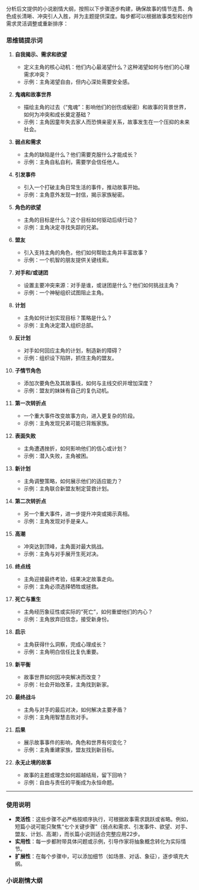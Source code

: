 分析后文提供的小说剧情大纲，按照以下步骤逐步构建，确保故事的情节连贯、角色成长清晰、冲突引人入胜，并为主题提供深度。每步都可以根据故事类型和创作需求灵活调整或重新排序：

### 思维链提示词

1. **自我揭示、需求和欲望**  
   - 定义主角的核心动机：他们内心最渴望什么？这种渴望如何与他们的心理需求冲突？  
   - 示例：主角渴望自由，但内心深处需要安全感。

2. **鬼魂和故事世界**  
   - 描绘主角的过去（“鬼魂”：影响他们的创伤或秘密）和故事的背景世界，如何为冲突和成长奠定基础？  
   - 示例：主角因童年失去家人而恐惧亲密关系，故事发生在一个压抑的未来社会。

3. **弱点和需求**  
   - 主角的缺陷是什么？他们需要克服什么才能成长？  
   - 示例：主角自私自利，需要学会信任他人。

4. **引发事件**  
   - 引入一个打破主角日常生活的事件，推动故事开始。  
   - 示例：主角意外发现一封信，揭示家族秘密。

5. **角色的欲望**  
   - 主角的目标是什么？这个目标如何驱动后续行动？  
   - 示例：主角决定寻找失踪的兄弟。

6. **盟友**  
   - 引入支持主角的角色，他们如何帮助主角并丰富故事？  
   - 示例：一个机智的朋友提供关键线索。

7. **对手和/或谜团**  
   - 设置主要冲突来源：对手是谁，或谜团是什么？他们如何挑战主角？  
   - 示例：一个神秘组织试图阻止主角。

8. **计划**  
   - 主角如何计划实现目标？策略是什么？  
   - 示例：主角决定潜入组织总部。

9. **反计划**  
   - 对手如何回应主角的计划，制造新的障碍？  
   - 示例：组织设下陷阱，抓住主角的盟友。

10. **子情节角色**  
    - 添加次要角色及其故事线，如何与主线交织并增加深度？  
    - 示例：盟友的妹妹有自己的复仇动机。

11. **第一次转折点**  
    - 一个重大事件改变故事方向，进入更复杂的阶段。  
    - 示例：主角发现兄弟可能已背叛家族。

12. **表面失败**  
    - 主角遭遇挫折，如何影响他们的信心或计划？  
    - 示例：潜入失败，主角被困。

13. **新计划**  
    - 主角调整策略，如何展示他们的适应能力？  
    - 示例：主角联合新盟友制定营救计划。

14. **第二次转折点**  
    - 另一个重大事件，进一步提升冲突或揭示真相。  
    - 示例：主角发现对手是亲人。

15. **高潮**  
    - 冲突达到顶峰，主角面对最大挑战。  
    - 示例：主角与对手展开生死对决。

16. **终点线**  
    - 主角迎接最终考验，结果决定故事走向。  
    - 示例：主角必须选择牺牲或拯救。

17. **死亡与重生**  
    - 主角经历象征性或实际的“死亡”，如何重塑他们的内心？  
    - 示例：主角放弃旧信念，接受新身份。

18. **启示**  
    - 主角获得什么洞察，完成心理成长？  
    - 示例：主角明白信任比复仇重要。

19. **新平衡**  
    - 故事世界如何因冲突解决而改变？  
    - 示例：社会开始改革，主角找到新家。

20. **最终战斗**  
    - 主角与对手的最后对决，如何解决主要矛盾？  
    - 示例：主角用智慧击败对手。

21. **后果**  
    - 展示故事事件的影响，角色和世界有何变化？  
    - 示例：主角重建家族，盟友找到新目标。

22. **永无止境的故事**  
    - 故事的主题或理念如何超越结局，留下回响？  
    - 示例：自由与责任的平衡成为永恒命题。

---

### 使用说明
- **灵活性**：这些步骤不必严格按顺序执行，可根据故事需求跳跃或省略。例如，短篇小说可能只聚焦“七个关键步骤”（弱点和需求、引发事件、欲望、对手、盟友、计划、高潮），而长篇小说则适合完整应用22步。  
- **实用性**：每一步都附带具体问题或示例，引导作家将抽象概念转化为实际情节。  
- **扩展性**：在每个步骤中，可以添加细节（如场景、对话、象征），逐步填充大纲。  

### 小说剧情大纲

